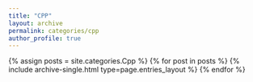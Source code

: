 ```yaml
---
title: "CPP"
layout: archive
permalink: categories/cpp
author_profile: true
---
```


{% assign posts = site.categories.Cpp %}
{% for post in posts %} {% include archive-single.html type=page.entries_layout %} {% endfor %}

